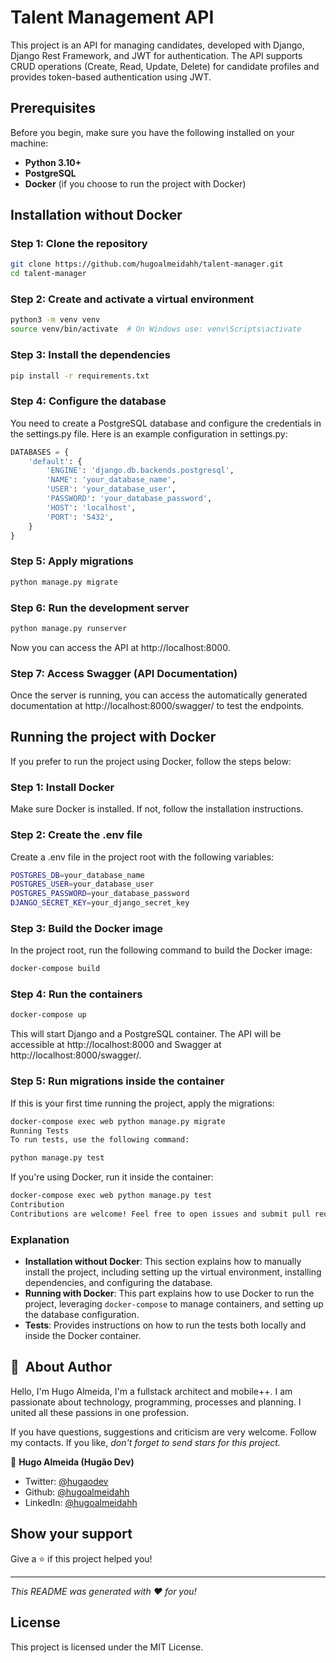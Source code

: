# Talent Management API

This project is an API for managing candidates, developed with Django, Django Rest Framework, and JWT for authentication. The API supports CRUD operations (Create, Read, Update, Delete) for candidate profiles and provides token-based authentication using JWT.

## Prerequisites

Before you begin, make sure you have the following installed on your machine:

- **Python 3.10+**
- **PostgreSQL**
- **Docker** (if you choose to run the project with Docker)

## Installation without Docker

### Step 1: Clone the repository

```bash
git clone https://github.com/hugoalmeidahh/talent-manager.git
cd talent-manager
```

### Step 2: Create and activate a virtual environment
```bash
python3 -m venv venv
source venv/bin/activate  # On Windows use: venv\Scripts\activate
```

### Step 3: Install the dependencies
```bash
pip install -r requirements.txt
```

### Step 4: Configure the database
You need to create a PostgreSQL database and configure the credentials in the settings.py file. Here is an example configuration in settings.py:

```python
DATABASES = {
    'default': {
        'ENGINE': 'django.db.backends.postgresql',
        'NAME': 'your_database_name',
        'USER': 'your_database_user',
        'PASSWORD': 'your_database_password',
        'HOST': 'localhost',
        'PORT': '5432',
    }
}
```

### Step 5: Apply migrations
```bash
python manage.py migrate
```

### Step 6: Run the development server
```bash
python manage.py runserver
```
Now you can access the API at http://localhost:8000.

### Step 7: Access Swagger (API Documentation)
Once the server is running, you can access the automatically generated documentation at http://localhost:8000/swagger/ to test the endpoints.

## Running the project with Docker
If you prefer to run the project using Docker, follow the steps below:

### Step 1: Install Docker
Make sure Docker is installed. If not, follow the installation instructions.

### Step 2: Create the .env file
Create a .env file in the project root with the following variables:

```bash
POSTGRES_DB=your_database_name
POSTGRES_USER=your_database_user
POSTGRES_PASSWORD=your_database_password
DJANGO_SECRET_KEY=your_django_secret_key
```

### Step 3: Build the Docker image
In the project root, run the following command to build the Docker image:

```bash
docker-compose build
```

### Step 4: Run the containers
```bash
docker-compose up
```
This will start Django and a PostgreSQL container. The API will be accessible at http://localhost:8000 and Swagger at http://localhost:8000/swagger/.

### Step 5: Run migrations inside the container
If this is your first time running the project, apply the migrations:

```bash
docker-compose exec web python manage.py migrate
Running Tests
To run tests, use the following command:
```
```bash
python manage.py test
```
If you're using Docker, run it inside the container:

```bash
docker-compose exec web python manage.py test
Contribution
Contributions are welcome! Feel free to open issues and submit pull requests.
```

### Explanation

- **Installation without Docker**: This section explains how to manually install the project, including setting up the virtual environment, installing dependencies, and configuring the database.
- **Running with Docker**: This part explains how to use Docker to run the project, leveraging `docker-compose` to manage containers, and setting up the database configuration.
- **Tests**: Provides instructions on how to run the tests both locally and inside the Docker container.

## 🦸&nbsp; About Author
Hello, I'm Hugo Almeida, I'm a fullstack architect and mobile++. 
I am passionate about technology, programming, processes and planning. 
I united all these passions in one profession. 

If you have questions, suggestions and criticism are very welcome. Follow my contacts.
If you like, _don't forget to send stars for this project._

👤 **Hugo Almeida (Hugão Dev)**

* Twitter: [@hugaodev](https://twitter.com/hugaodev)
* Github: [@hugoalmeidahh](https://github.com/hugoalmeidahh)
* LinkedIn: [@hugoalmeidahh](https://linkedin.com/in/hugoalmeidahh)

## Show your support

Give a ⭐️ if this project helped you!

***
_This README was generated with ❤️ for you!_

## License
This project is licensed under the MIT License.